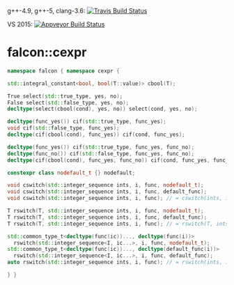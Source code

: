 g++-4.9, g++-5, clang-3.6: [![Travis Build Status](https://travis-ci.org/jonathanpoelen/falcon.cexpr.svg?branch=master)](https://travis-ci.org/jonathanpoelen/falcon.cexpr)

VS 2015: [![Appveyor Build Status](https://ci.appveyor.com/api/projects/status/github/jonathanpoelen/falcon.cexpr)](https://ci.appveyor.com/project/jonathanpoelen/falcon.cexpr)


# falcon::cexpr

```cpp
namespace falcon { namespace cexpr {

std::integral_constant<bool, bool(T::value)> cbool(T);

True select(std::true_type, yes, no);
False select(std::false_type, yes, no);
decltype(select(cbool(cond), yes, no)) select(cond, yes, no);

decltype(func_yes()) cif(std::true_type, func_yes);
void cif(std::false_type, func_yes);
decltype(cif(cbool(cond), func_yes)) cif(cond, func_yes);

decltype(func_yes()) cif(std::true_type, func_yes, func_no);
decltype(func_no()) cif(std::false_type, func_yes, func_no);
decltype(cif(cbool(cond), func_yes, func_no)) cif(cond, func_yes, func_no);

constexpr class nodefault_t {} nodefault;

void cswitch(std::integer_sequence ints, i, func, nodefault_t);
void cswitch(std::integer_sequence ints, i, func, default_func);
void cswitch(std::integer_sequence ints, i, func); // = cswitch(ints, i, func, func)

T rswitch(T, std::integer_sequence ints, i, func, nodefault_t);
T rswitch(T, std::integer_sequence ints, i, func, default_func);
T rswitch(T, std::integer_sequence ints, i, func); // = rswitch(T, ints, i, func, func)

std::common_type_t<decltype(func(ic))..., decltype(func(i))>
  rswitch(std::integer_sequence<I, ic...>, i, func, nodefault_t);
std::common_type_t<decltype(func(ic))..., decltype(default_func(i))>
  rswitch(std::integer_sequence<I, ic...>, i, func, default_func);
auto rswitch(std::integer_sequence ints, i, func); // = rswitch(ints, i, func, func)

} }
```
